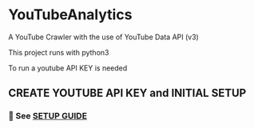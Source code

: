 # YouTubeAnalytics

A YouTube Crawler with the use of YouTube Data API (v3)

This project runs with python3

To run a youtube API KEY is needed

## CREATE YOUTUBE API KEY and INITIAL SETUP
### :small_blue_diamond: See [SETUP GUIDE]()
<!-- (https://github.com/mareco94/YouTubeAnalytics/tree/master/setup). -->
